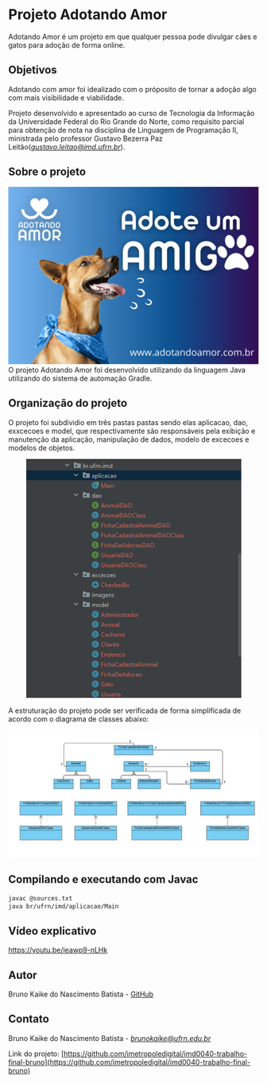 # Projeto Adotando Amor
Adotando Amor é um projeto em que qualquer pessoa pode divulgar cães e gatos para adoção de forma online.

## Objetivos

Adotando com amor foi idealizado com o próposito de tornar a adoção algo com mais visibilidade e viabilidade.

Projeto desenvolvido e apresentado ao curso de Tecnologia da Informação da Universidade Federal do Rio Grande do Norte, como requisito parcial para obtenção de nota na disciplina de Linguagem de Programação II, ministrada pelo professor Gustavo Bezerra Paz Leitão(*<gustavo.leitao@imd.ufrn.br>*).


## Sobre o projeto
<center>
<img src="imagens/adotandoamor1.png">
</center>
O projeto Adotando Amor foi desenvolvido utilizando da linguagem Java utilizando do sistema de automação Gradle.

## Organização do projeto
O projeto foi subdividio em três pastas pastas sendo elas aplicacao, dao, exxcecoes e model, que respectivamente são responsáveis pela exibição e manutenção da aplicação, manipulação de dados, modelo de excecoes e modelos de objetos. 

<center>
<img src="imagens/estruturacao.png">
</center>

A estruturação do projeto pode ser verificada de forma simplificada de acordo com o diagrama de classes abaixo:

<center>
<img src="imagens/diagrama.jpg">
</center>

## Compilando e executando com Javac
```
javac @sources.txt
java br/ufrn/imd/aplicacao/Main
```

## Vídeo explicativo
https://youtu.be/ieawp9-nLHk

## Autor

Bruno Kaike do Nascimento Batista -
[GitHub](https://github.com/BrunoKaike)

## Contato

Bruno Kaike do Nascimento Batista -
*<brunokaike@ufrn.edu.br>*

Link do projeto: [https://github.com/imetropoledigital/imd0040-trabalho-final-bruno](https://github.com/imetropoledigital/imd0040-trabalho-final-bruno)
